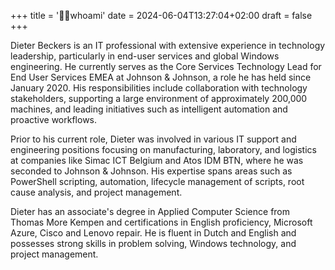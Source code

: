 +++
title = '👨‍💻whoami'
date = 2024-06-04T13:27:04+02:00
draft = false
+++


Dieter Beckers is an IT professional with extensive experience in technology leadership, particularly in end-user services and global Windows engineering. He currently serves as the Core Services Technology Lead for End User Services EMEA at Johnson & Johnson, a role he has held since January 2020. His responsibilities include collaboration with technology stakeholders, supporting a large environment of approximately 200,000 machines, and leading initiatives such as intelligent automation and proactive workflows.

Prior to his current role, Dieter was involved in various IT support and engineering positions focusing on manufacturing, laboratory, and logistics at companies like Simac ICT Belgium and Atos IDM BTN, where he was seconded to Johnson & Johnson. His expertise spans areas such as PowerShell scripting, automation, lifecycle management of scripts, root cause analysis, and project management.

Dieter has an associate's degree in Applied Computer Science from Thomas More Kempen and certifications in English proficiency, Microsoft Azure, Cisco and Lenovo repair. He is fluent in Dutch and English and possesses strong skills in problem solving, Windows technology, and project management.
